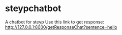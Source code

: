 # steypchatbot
A chatbot for steyp
Use this link to get response: http://127.0.0.1:8000/getResponseChat?sentence=hello
